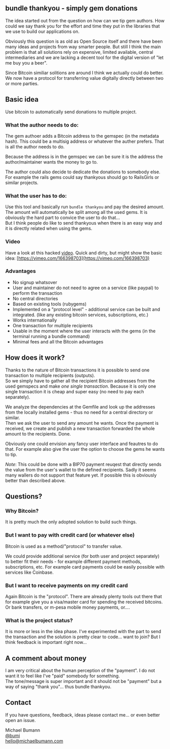## bundle thankyou - simply gem donations

The idea started out from the question on how can we tip gem authors. 
How could we say thank you for the effort and time they put in the libraries that we use to build our applications on. 

Obviously this question is as old as Open Source itself and there have been many ideas and projects from way smarter people. 
But still I think the main problem is that all solutions rely on expensive, limited available, central intermediaries and we are lacking a decent tool for the digital version of "let me buy you a beer". 

Since Bitcoin similiar solitions are around I think we actually could do better. We now have a protocol for transferring value digitally directly between two or more parties. 

## Basic idea

Use bitcoin to automatically send donations to multiple project.

### What the author needs to do:

The gem authoer adds a Bitcoin address to the gemspec (in the metadata hash). This could be a multisig address or whatever the auther prefers. 
That is all the author needs to do. 

Because the address is in the gemspec we can be sure it is the address the author/maintainer wants the money to go to. 

The author could also decide to dedicate the donations to somebody else. For example the rails gems could say thankyous should go to RailsGirls or similar projects. 

### What the user has to do:

Use this tool and basically run `bundle thankyou` and pay the desired amount. The amount will automatically be split among all the used gems. 
It is obviously the hard part to convice the user to do that...  
But I think people do like to send thankyous when there is an easy way and it is directly related when using the gems.

### Video

Have a look at this hacked [video](https://vimeo.com/166398703). Quick and dirty, but might show the basic idea: [https://vimeo.com/166398703](https://vimeo.com/166398703)

### Advantages

* No signup whatsover
* User and maintainer do not need to agree on a service (like paypal) to perform the transaction
* No central directories
* Based on existing tools (rubygems)
* Implemented on a "protocol level" - additional service can be built and integrated. (like any existing bitcoin services, subscriptions, etc.)
* Works internationally
* One transaction for multiple recipients
* Usable in the moment where the user interacts with the gems (in the terminal running a bundle command)
* Minimal fees and all the Bitcoin advantages

## How does it work?

Thanks to the nature of Bitcoin transactions it is possible to send one transaction to multiple recipients (outputs).  
So we simply have to gather all the recipient Bitcoin addresses from the used gemspecs and make *one single transaction*. 
Because it is only one single transaction it is cheap and super easy (no need to pay each separately).

We analyze the dependencies at the Gemfile and look up the addresses from the locally installed gems - thus no need for a central directory or similar.  
Then we ask the user to send any amount he wants. Once the payment is received, we create and publish a new transaction forwarded the whole amount to the recipients. Done. 

Obviously one could envision any fancy user interface and feautres to do that. For example also give the user the option to choose the gems he wants to tip.

*Note*: This could be done with a BIP70 payment reuqest that directly sends the value from the user's wallet to the defined recipients. Sadly it seems many wallers do not support that feature yet. If possible this is obviously better than described above. 

## Questions?

### Why Bitcoin? 

It is pretty much the only adopted solution to build such things.

### But I want to pay with credit card (or whatever else)

Bitcoin is used as a method/"protocol" to transfer value. 

We could provide additional service (for both user and project separately) to better fit their needs - for example different payment methods, subscriptions, etc.
For example card payments could be easily possible with services like Coinbase.

### But I want to receive payments on my credit card

Again Bitcoin is the "protocol". There are already plenty tools out there that for example give you a visa/master card for spending the received bitcoins. Or bank transfers, or m-pesa mobile money payments, or....

### What is the project status? 

It is more or less in the idea phase. I've experimented with the part to send the transaction and the solution is pretty clear to code... want to join?
But I think feedback is important right now...

## A comment about money

I am very critical about the human perception of the "payment". I do not want it to feel like I've "paid" somebody for something.   
The tone/message is super important and it should not be "payment" but a way of saying "thank you"... thus bundle thankyou. 

## Contact

If you have questions, feedback, ideas please contact me... or even better open an issue. 

Michael Bumann  
[@bumi](http://twitter.com/bumi)  
hello@michaelbumann.com
